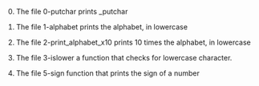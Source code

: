 0. The file 0-putchar prints _putchar

1. The file 1-alphabet prints the alphabet, in lowercase

2. The file 2-print_alphabet_x10 prints 10 times the alphabet, in lowercase

3. The file 3-islower  a function that checks for lowercase character.

4. The file 5-sign function that prints the sign of a number
